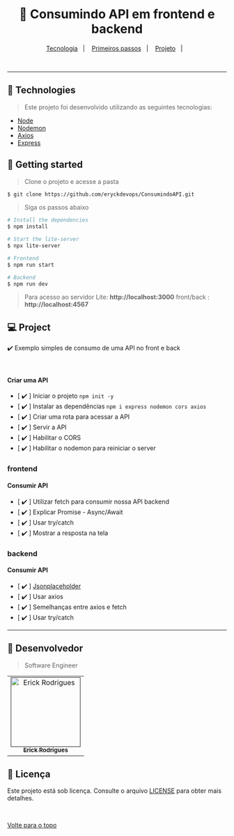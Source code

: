 <h1 align="center">
  <strong> 🚀 Consumindo API em frontend e backend</strong>
</h1>

<p align="center">
  <a href="#-technologies">Tecnologia</a>&nbsp;&nbsp;&nbsp;|&nbsp;&nbsp;&nbsp;
  <a href="#-getting-started">Primeiros passos</a>&nbsp;&nbsp;&nbsp;|&nbsp;&nbsp;&nbsp;
  <a href="#-project">Projeto</a>&nbsp;&nbsp;&nbsp;|&nbsp;&nbsp;&nbsp;
</p>

<br>

---

## 🧪 Technologies

> Este projeto foi desenvolvido utilizando as seguintes tecnologias:

- [Node](https://nodejs.org/)
- [Nodemon](https://www.npmjs.com/package//nodemon)
- [Axios](https://axios-http.com/)
- [Express](https://expressjs.com/)

## 🚀 Getting started

> Clone o projeto e acesse a pasta

```bash
$ git clone https://github.com/eryckdevops/ConsumindoAPI.git 
```

> Siga os passos abaixo

```bash
# Install the dependencies
$ npm install

# Start the lite-server
$ npx lite-server

# Frontend
$ npm run start

# Backend
$ npm run dev

```

> Para acesso ao servidor Lite: **http://localhost:3000**  front/back : **http://localhost:4567**

## 💻 Project

:heavy_check_mark: Exemplo simples de consumo de uma API no front e back

<br>



#### Criar uma API
- [ :heavy_check_mark: ] Iniciar o projeto `npm init -y`
- [ :heavy_check_mark: ] Instalar as dependências `npm i express nodemon cors axios`
- [ :heavy_check_mark: ] Criar uma rota para acessar a API
- [ :heavy_check_mark: ] Servir a API
- [ :heavy_check_mark: ] Habilitar o CORS
- [ :heavy_check_mark: ] Habilitar o nodemon para reiniciar o server

### frontend

#### Consumir API
- [ :heavy_check_mark:  ] Utilizar fetch para consumir nossa API backend
- [ :heavy_check_mark:  ] Explicar Promise - Async/Await
- [ :heavy_check_mark:  ] Usar try/catch
- [ :heavy_check_mark:  ] Mostrar a resposta na tela

### backend

#### Consumir API
- [ :heavy_check_mark: ] [Jsonplaceholder](https://jsonplaceholder.typicode.com/)
- [ :heavy_check_mark: ] Usar axios
- [ :heavy_check_mark: ] Semelhanças entre axios e fetch
- [ :heavy_check_mark: ] Usar try/catch

---

## 🤝 Desenvolvedor

> Software Engineer

<table align="center">
  <tr>
    <td align="center">
      <a href="">
        <img src="https://avatars.githubusercontent.com/u/109317442?v=4" width="160px;" alt="Erick Rodrigues"/><br>
        <sub>
          <b>Erick Rodrigues</b>
        </sub>
      </a>
    </td>
  </tr>
</table>


## 📝 Licença

Este projeto está sob licença. Consulte o arquivo [LICENSE](LICENSE) para obter mais detalhes.

&#xa0;



<a href="#top">Volte para o topo</a>